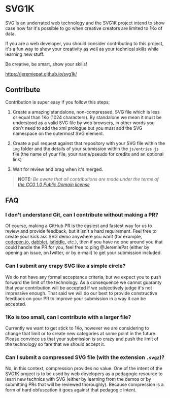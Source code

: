 # SVG1K

SVG is an underrated web technology and the SVG1K project intend to show case how far it's possible to go when creative creators are limited to 1Ko of data.

If you are a web developer, you should consider contributing to this project, it's a fun way to show your creativity as well as your technical skills while learning new stuff.

Be creative, be smart, show your skills!

https://jeremiepat.github.io/svg1k/


## Contribute

Contribution is super easy if you follow this steps:

1. Create a amazing standalone, non-compressed, SVG file which is less or equal than 1Ko (1024 characters). By standalone we mean it must be understood as a valid SVG file by web browsers, in other words you don't need to add the xml prologue but you must add the SVG namespace on the outermost SVG element.

2. Create a pull request against that repository with your SVG file within the `img` folder and the details of your submission within the `js/entries.js` file (the name of your file, your name/pseudo for credits and an optional link)

3. Wait for review and brag when it's merged.

> **NOTE:** _Be aware that all contributions are made under the terms of [the CC0 1.0 Public Domain license](https://creativecommons.org/publicdomain/zero/1.0/)_


## FAQ

### I don't understand Git, can I contribute without making a PR?

Of course, making a GitHub PR is the easiest and fastest way for us to review and provide feedback, but it isn't a hard requirement. Feel free to create your kick ass SVG demo anywhere you want (for example, [codepen.io](https://codepen.io/), [dabblet](https://dabblet.com/), [jsfiddle](https://jsfiddle.net/), etc.), then if you have no one around you that could handle the PR for you, feel free to ping @JeremiePat (either by opening an issue, on twitter, or by e-mail)  to get your submission included.

### Can I submit any crapy SVG like a simple circle?

We do not have any formal acceptance criteria, but we expect you to push forward the limit of the technology. As a consequence we cannot guaranty that your contribution will be accepted if we subjectively judge it's not impressive enough. That said we will do our best to provide constructive feedback on your PR to improve your submission in a way it can be accepted.

### 1Ko is too small, can I contribute with a larger file?

Currently we want to get stick to 1Ko, however we are considering to change that limit or to create new categories at some point in the future. Please convince us that your submission is so crazy and push the limit of the technology so fare that we should accept it.

### Can I submit a compressed SVG file (with the extension `.svgz`)?

No, in this context, compression provides no value. One of the intent of the SVG1K project is to be used by web developers as a pedagogic resource to learn new technics with SVG (either by learning from the demos or by submitting PRs that will be reviewed thoroughly). Because compression is a form of hard obfuscation it goes against that pedagogic intent.
